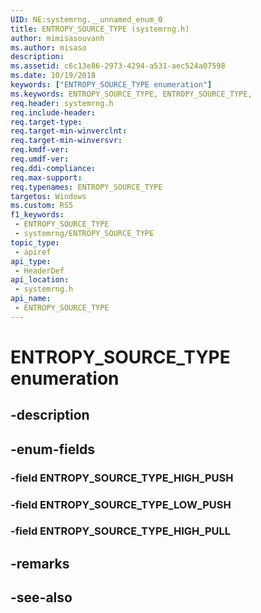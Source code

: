 ```yaml
---
UID: NE:systemrng.__unnamed_enum_0
title: ENTROPY_SOURCE_TYPE (systemrng.h)
author: mimisasouvanh
ms.author: misaso
description: 
ms.assetid: c6c13e86-2973-4294-a531-aec524a07598
ms.date: 10/19/2018
keywords: ["ENTROPY_SOURCE_TYPE enumeration"]
ms.keywords: ENTROPY_SOURCE_TYPE, ENTROPY_SOURCE_TYPE,
req.header: systemrng.h
req.include-header: 
req.target-type: 
req.target-min-winverclnt: 
req.target-min-winversvr: 
req.kmdf-ver: 
req.umdf-ver: 
req.ddi-compliance: 
req.max-support: 
req.typenames: ENTROPY_SOURCE_TYPE
targetos: Windows
ms.custom: RS5
f1_keywords:
 - ENTROPY_SOURCE_TYPE
 - systemrng/ENTROPY_SOURCE_TYPE
topic_type:
 - apiref
api_type:
 - HeaderDef
api_location:
 - systemrng.h
api_name:
 - ENTROPY_SOURCE_TYPE
---
```


# ENTROPY_SOURCE_TYPE enumeration


## -description

## -enum-fields

### -field ENTROPY_SOURCE_TYPE_HIGH_PUSH 

### -field ENTROPY_SOURCE_TYPE_LOW_PUSH 

### -field ENTROPY_SOURCE_TYPE_HIGH_PULL 

## -remarks

## -see-also

